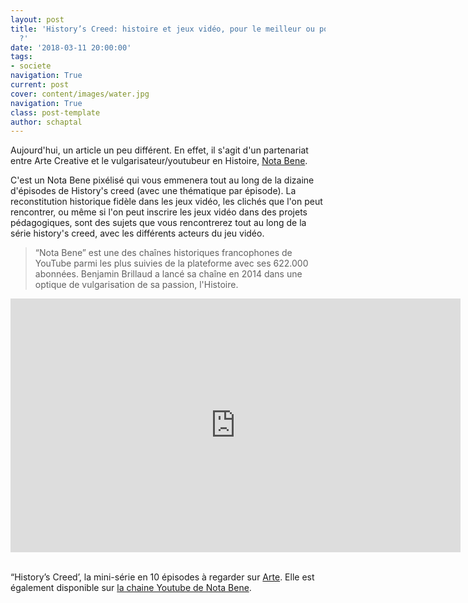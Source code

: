 ```yaml
---
layout: post
title: 'History’s Creed: histoire et jeux vidéo, pour le meilleur ou pour le pire
  ?'
date: '2018-03-11 20:00:00'
tags:
- societe
navigation: True
current: post
cover: content/images/water.jpg
navigation: True
class: post-template
author: schaptal
---
```


Aujourd'hui, un article un peu différent. En effet, il s'agit d'un partenariat entre Arte Creative et le vulgarisateur/youtubeur en Histoire, [Nota Bene](https://www.youtube.com/user/notabenemovies).

C'est un Nota Bene pixélisé qui vous emmenera tout au long de la dizaine d'épisodes de History's creed (avec une thématique par épisode).
La reconstitution historique fidèle dans les jeux vidéo, les clichés que l'on peut rencontrer, ou même si l'on peut inscrire les jeux vidéo dans des projets pédagogiques, sont des sujets que vous rencontrerez tout au long de la série history's creed, avec les différents acteurs du jeu vidéo.

> “Nota Bene” est une des chaînes historiques francophones de YouTube parmi les plus suivies de la plateforme avec ses 622.000 abonnées. Benjamin Brillaud a lancé sa chaîne en 2014 dans une optique de vulgarisation de sa passion, l'Histoire.


<iframe allowfullscreen="true" style="transition-duration:0;transition-property:no;margin:0 auto;position:relative;display:block;background-color:#000000;" frameborder="0" scrolling="no" width="720" height="406" src="https://www.arte.tv/player/v3/index.php?json_url=https%3A%2F%2Fapi.arte.tv%2Fapi%2Fplayer%2Fv1%2Fconfig%2Ffr%2F074699-001-A%3Fautostart%3D0%26lifeCycle%3D1&amp;lang=fr_FR&amp;embed=1&amp;mute=0"></iframe>

<br>


“History’s Creed’, la mini-série en 10 épisodes à regarder sur [Arte](https://www.arte.tv/fr/videos/RC-014308/history-s-creed/).
Elle est également disponible sur [la chaine Youtube de Nota Bene](https://www.youtube.com/watch?v=e5vG-7lzHWU&list=PLgLm3t2YjNL2LvpXMliEdJy60hkC2c-4u).
